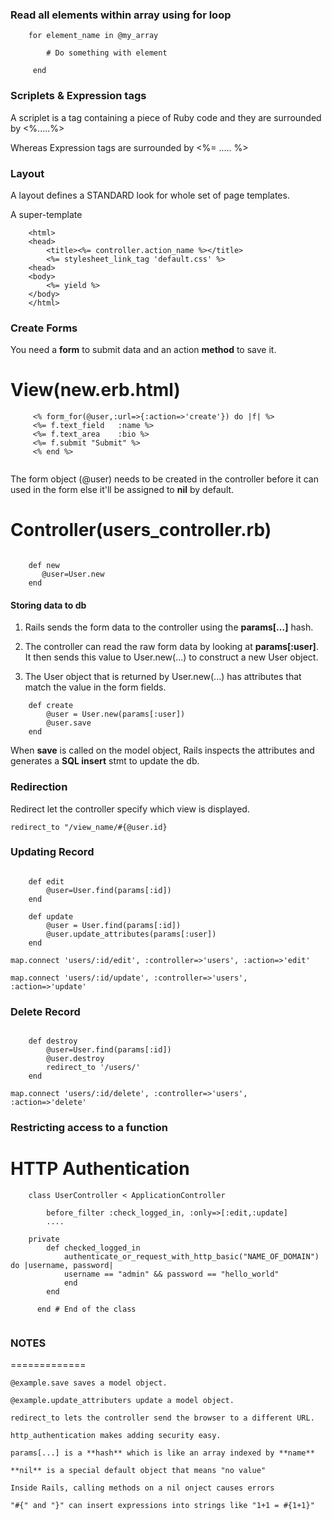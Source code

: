 ### Read all elements within array using for loop

```erb
    for element_name in @my_array
        
        # Do something with element
        
     end
```

### Scriplets & Expression tags

A scriplet is a tag containing a piece of Ruby code and they are surrounded by <%.....%>

Whereas Expression tags are surrounded by <%= ..... %>

### Layout

A layout defines a STANDARD look for whole set of page templates.

A super-template

```
    <html>
    <head>
        <title><%= controller.action_name %></title>
        <%= stylesheet_link_tag 'default.css' %>
    <head>
    <body>
        <%= yield %>
    </body>
    </html>
 ```
 
### Create Forms
 
 You need a **form** to submit data and an action **method** to save it.
 
 
View(new.erb.html)
=====
 
```
     <% form_for(@user,:url=>{:action=>'create'}) do |f| %> 
     <%= f.text_field	:name %>	
     <%= f.text_area	:bio %>	
     <%= f.submit "Submit" %>
     <% end %>
     
```

The form object (@user) needs to be created in the controller before it can used in the form else it'll be assigned to **nil** by default.


Controller(users_controller.rb)
==========

```

	def new
	   @user=User.new
	end
```

#### Storing data to db
1. Rails sends the form data to the controller using the **params[...]** hash.

2. The controller can read the raw form data by looking at **params[:user]**. It then sends this value to User.new(...) to construct a new User object.

3. The User object that is returned by User.new(...) has attributes that match the value in the form fields.

```erb
	def create 
		@user = User.new(params[:user])
		@user.save
	end
```

When **save** is called on the model object, Rails inspects the attributes and generates a **SQL insert** stmt to update the db.

### Redirection

Redirect let the controller specify which view is displayed.

``` redirect_to "/view_name/#{@user.id} ```

### Updating Record


```erb

    def edit
        @user=User.find(params[:id])
    end
    
	def update 
		@user = User.find(params[:id])
        @user.update_attributes(params[:user])
	end
```

    map.connect 'users/:id/edit', :controller=>'users', :action=>'edit'
    
    map.connect 'users/:id/update', :controller=>'users', :action=>'update'

### Delete Record

```erb
    
    def destroy
        @user=User.find(params[:id])
        @user.destroy
        redirect_to '/users/'
    end
```

    map.connect 'users/:id/delete', :controller=>'users', :action=>'delete'


### Restricting access to a function

HTTP Authentication
===================

```
    class UserController < ApplicationController
        
        before_filter :check_logged_in, :only=>[:edit,:update]
        ....
        
    private
        def checked_logged_in
            authenticate_or_request_with_http_basic("NAME_OF_DOMAIN") do |username, password|
            username == "admin" && password == "hello_world"
            end
        end
        
      end # End of the class
            
```

### NOTES ###
=============

    @example.save saves a model object.
    
    @example.update_attributers update a model object.
    
    redirect_to lets the controller send the browser to a different URL.
    
    http_authentication makes adding security easy.
    
    params[...] is a **hash** which is like an array indexed by **name**
    
    **nil** is a special default object that means "no value"
    
    Inside Rails, calling methods on a nil onject causes errors
    
    "#{" and "}" can insert expressions into strings like "1+1 = #{1+1}"